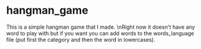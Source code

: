 # hangman_game
This is a simple hangman game that I made.
\nRight now it doesn't have any word to play with but if you want you can add words to the words_language file (put first the category and then the word in lowercases).
